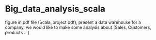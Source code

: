 # Big_data_analysis_scala
figure in pdf file (Scala_project.pdf), present a data warehouse for a company, we would like to make some analysis about
(Sales, Customers, products .. )
